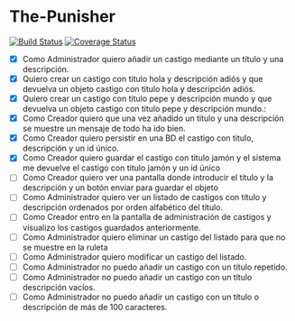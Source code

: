 The-Punisher
============
[![Build Status](https://travis-ci.org/Upplication/The-Punisher.svg?branch=jarnaiz)](https://travis-ci.org/Upplication/The-Punisher) [![Coverage Status](https://coveralls.io/repos/Upplication/The-Punisher/badge.png?branch=jarnaiz)](https://coveralls.io/r/Upplication/The-Punisher?branch=jarnaiz)

- [x] Como Administrador quiero añadir un castigo mediante un título y una descripción.
 - [x] Quiero crear un castigo con titulo hola y descripción adiós y que devuelva un objeto castigo con titulo hola y descripción adiós.
 - [x] Quiero crear un castigo con titulo pepe y descripción mundo y que devuelva un objeto castigo con titulo pepe y descripción mundo.:
 - [x] Como Creador quiero que una vez añadido un titulo y una descripción se muestre un mensaje de todo ha ido bien.
 - [x] Como Creador quiero persistir en una BD el castigo con titulo, descripción y un id único.
 - [x] Como Creador quiero guardar el castigo con titulo jamón y el sistema me devuelve el castigo con titulo jamón y un id único
 - [ ] Como Creador quiero ver una pantalla donde introducir el título y la descripción y un botón enviar para guardar el objeto
- [ ] Como Administrador quiero ver un listado de castigos con título y descripción ordenados por orden alfabético del título.
 - [ ] Como Creador entro en la pantalla de administración de castigos y visualizo los castigos guardados anteriormente.
- [ ] Como Administrador quiero eliminar un castigo del listado para que no se muestre en la ruleta
- [ ] Como Administrador quiero modificar un castigo del listado.
- [ ] Como Administrador no puedo añadir un castigo con un título repetido.
- [ ] Como Administrador no puedo añadir un castigo con un título descripción vacíos.
- [ ] Como Administrador no puedo añadir un castigo con un título o descripción de más de 100 caracteres.
